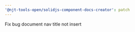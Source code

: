 ```yaml
---
'@njt-tools-open/solidjs-component-docs-creator': patch
---
```


Fix bug document nav title not insert
